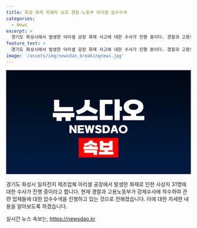 ```yaml
---
title: 화성 화재 피해자 보호 경찰·노동부 아리셀 압수수색
categories:
  - News
excerpt: >
  경기도 화성시에서 발생한 아리셀 공장 화재 사고에 대한 수사가 진행 중이다. 경찰과 고용노동부는 31명의 사상자가 발생한 이 사고에 대해 강제수사에 착수했다. 경기남부경찰청과 경기고용노동지청은 아리셀과 연관된 업체 3곳에 대해 압수수색을 실시했다. 
feature_text: >
  경기도 화성시에서 발생한 아리셀 공장 화재 사고에 대한 수사가 진행 중이다. 경찰과 고용노동부는 31명의 사상자가 발생한 이 사고에 대해 강제수사에 착수했다. 경기남부경찰청과 경기고용노동지청은 아리셀과 연관된 업체 3곳에 대해 압수수색을 실시했다. 
image: '/assets/img/newsdao_breakingnews.jpg'
---
```


<p><img src="/assets/img/newsdao_breakingnews.jpg" alt="implanttips 속보" /></p>

<p>경기도 화성시 일차전지 제조업체 아리셀 공장에서 발생한 화재로 인한 사상자 31명에 대한 수사가 진행 중이라고 합니다. 현재 경찰과 고용노동부가 강제수사에 착수하여 관련 업체들에 대한 압수수색을 진행하고 있는 것으로 전해졌습니다. 이에 대한 자세한 내용을 알아보도록 하겠습니다.</p>
실시간 뉴스 속보는, <a href="https://newsdao.kr" rel="dofollow">https://newsdao.kr</a>


